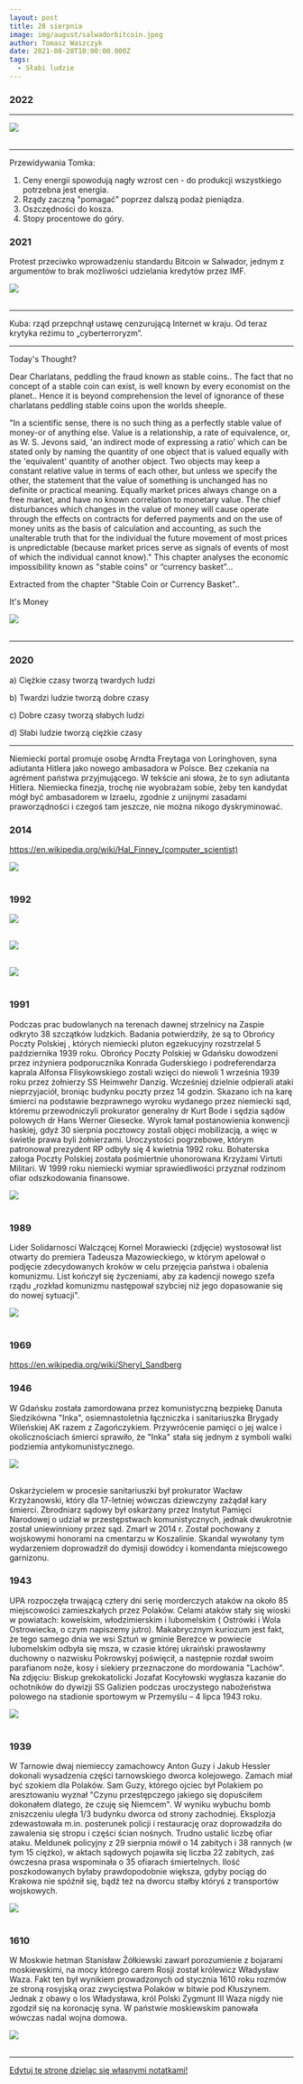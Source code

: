 ```yaml
---
layout: post
title: 28 sierpnia
image: img/august/salwadorbitcoin.jpeg
author: Tomasz Waszczyk
date: 2021-08-28T10:00:00.000Z
tags:
  - Słabi ludzie
---
```


### 2022

---

<img src="./img/august/hoon.jpeg"><br><br>

---

Przewidywania Tomka:

1. Ceny energii spowodują nagły wzrost cen - do produkcji wszystkiego potrzebna jest energia.
2. Rządy zaczną "pomagać" poprzez dalszą podaż pieniądza.
3. Oszczędności do kosza.
4. Stopy procentowe do góry.

### 2021

Protest przeciwko wprowadzeniu standardu Bitcoin w Salwador, jednym z argumentów to brak możliwości udzielania kredytów przez IMF.

<img src="./img/august/salwadorbitcoin.jpeg"><br><br>

---

Kuba: rząd przepchnął ustawę cenzurującą Internet w kraju. Od teraz krytyka reżimu to „cyberterroryzm”.

---

Today's Thought?

Dear Charlatans, peddling the fraud known as stable coins..
The fact that no concept of a stable coin can exist, is well known by every economist on the planet..
Hence it is beyond comprehension the level of ignorance of these charlatans peddling stable coins upon the worlds sheeple.

"In a scientific sense, there is no such thing as a perfectly stable value of money-or of anything else. Value is a relationship, a rate of equivalence, or, as W. S. Jevons said, 'an indirect mode of expressing a ratio’ which can be stated only by naming the quantity of one object that is valued equally with the 'equivalent' quantity of another object. Two objects may keep a constant relative value in terms of each other, but unless we specify the other, the statement that the value of something is unchanged has no definite or practical meaning. Equally market prices always change on a free market, and have no known correlation to monetary value. The chief disturbances which changes in the value of money will cause operate through the effects on contracts for deferred payments and on the use of money units as the basis of calculation and accounting, as such the unalterable truth that for the individual the future movement of most prices is unpredictable (because market prices serve as signals of events of most of which the individual cannot know)."
This chapter analyses the economic impossibility known as "stable coins" or “currency basket”...

Extracted from the chapter "Stable Coin or Currency Basket"..

It's Money

<img src="./img/august/currencywar.jpeg"><br><br>

---

### 2020

a) Ciężkie czasy tworzą twardych ludzi

b) Twardzi ludzie tworzą dobre czasy

c) Dobre czasy tworzą słabych ludzi

d) Słabi ludzie tworzą ciężkie czasy

---

Niemiecki portal promuje osobę Arndta Freytaga von Loringhoven, syna adiutanta Hitlera jako nowego ambasadora w Polsce. Bez czekania na agrément państwa przyjmującego. W tekście ani słowa, że to syn adiutanta Hitlera. Niemiecka finezja, trochę nie wyobrażam sobie, żeby ten kandydat mógł być ambasadorem w Izraelu, zgodnie z unijnymi zasadami praworządności i czegoś tam jeszcze, nie można nikogo dyskryminować.

### 2014

https://en.wikipedia.org/wiki/Hal_Finney_(computer_scientist)

<img src="./img/august/fineybanks.png"><br><br>

### 1992

<img src="./img/august/moskiewska_pozyczka_1.jpeg"><br><br>

<img src="./img/august/moskiewska_pozyczka_2.jpeg"><br><br>

<img src="./img/august/moskiewska_pozyczka_3.jpeg"><br><br>

### 1991

Podczas prac budowlanych na terenach dawnej strzelnicy na Zaspie odkryto 38 szczątków ludzkich. Badania potwierdziły, że są to Obrońcy Poczty Polskiej , których niemiecki pluton egzekucyjny rozstrzelał 5 października 1939 roku. Obrońcy Poczty Polskiej w Gdańsku dowodzeni przez inżyniera podporucznika Konrada Guderskiego i podreferendarza kaprala Alfonsa Flisykowskiego zostali  wzięci do niewoli 1 września 1939 roku przez żołnierzy SS Heimwehr Danzig. Wcześniej dzielnie odpierali ataki nieprzyjaciół, broniąc budynku poczty przez 14 godzin. Skazano ich na karę śmierci na podstawie bezprawnego wyroku wydanego przez niemiecki sąd, któremu przewodniczyli prokurator generalny dr Kurt Bode i sędzia sądów polowych dr Hans Werner Giesecke. Wyrok łamał postanowienia konwencji haskiej, gdyż 30 sierpnia pocztowcy zostali objęci mobilizacją, a więc w świetle prawa byli żołnierzami. Uroczystości pogrzebowe, którym patronował prezydent RP odbyły się 4 kwietnia 1992 roku. Bohaterska załoga Poczty Polskiej została pośmiertnie uhonorowana Krzyżami Virtuti Militari. W 1999 roku niemiecki wymiar sprawiedliwości przyznał rodzinom ofiar odszkodowania finansowe.

<img src="./img/august/obrony-poczty.jpg"><br><br>

### 1989

Lider Solidarnosci Walczącej Kornel Morawiecki (zdjęcie) wystosował list otwarty do premiera Tadeusza Mazowieckiego, w którym apelował o podjęcie zdecydowanych kroków w celu przejęcia państwa i obalenia komunizmu. List kończył się życzeniami, aby za kadencji nowego szefa rządu „rozkład komunizmu następował szybciej niż jego dopasowanie się do nowej sytuacji".

<img src="./img/august/morawiecki.jpg"><br><br>

### 1969

https://en.wikipedia.org/wiki/Sheryl_Sandberg

### 1946

W Gdańsku została zamordowana przez komunistyczną bezpiekę Danuta Siedzikówna "Inka", osiemnastoletnia łączniczka i sanitariuszka Brygady Wileńskiej AK razem z Zagończykiem. Przywrócenie pamięci o jej walce i okolicznościach śmierci sprawiło, że "Inka" stała się jednym z symboli walki podziemia antykomunistycznego.

<img src="./img/august/inka2.jpg"><br><br>

Oskarżycielem w procesie sanitariuszki był prokurator Wacław Krzyżanowski, który dla 17-letniej wówczas dziewczyny zażądał kary śmierci. Zbrodniarz sądowy był oskarżany przez Instytut Pamięci Narodowej o udział w przestępstwach komunistycznych, jednak dwukrotnie został uniewinniony przez sąd. Zmarł w 2014 r. Został pochowany z wojskowymi honorami na cmentarzu w Koszalinie. Skandal wywołany tym wydarzeniem doprowadził do dymisji dowódcy i komendanta miejscowego garnizonu.

### 1943

UPA rozpoczęła trwającą cztery dni serię morderczych ataków na około 85 miejscowości zamieszkałych przez Polaków. Celami ataków stały się wioski w powiatach: kowelskim, włodzimierskim i lubomelskim ( Ostrówki i Wola Ostrowiecka, o czym napiszemy jutro). 
Makabrycznym kuriozum jest fakt, że tego samego dnia we wsi Sztuń w gminie Bereżce w powiecie lubomelskim odbyła się msza, w czasie której ukraiński prawosławny duchowny o nazwisku Pokrowskyj poświęcił, a następnie rozdał swoim parafianom noże, kosy i siekiery przeznaczone do mordowania "Lachów".
Na zdjęciu: Biskup grekokatolicki Jozafat Kocyłowski wygłasza kazanie do ochotników do dywizji SS Galizien podczas uroczystego nabożeństwa polowego na stadionie sportowym w Przemyślu – 4 lipca 1943 roku.

<img src="./img/august/upa.jpg"><br><br>

### 1939

W Tarnowie dwaj niemieccy zamachowcy Anton Guzy i Jakub Hessler dokonali wysadzenia części tarnowskiego dworca kolejowego.
Zamach miał być szokiem dla Polaków. Sam Guzy, którego ojciec był Polakiem po aresztowaniu wyznał "Czynu przestępczego jakiego się dopuściłem dokonałem dlatego, że czuję się Niemcem".
W wyniku wybuchu bomb zniszczeniu uległa 1/3 budynku dworca od strony zachodniej. Eksplozja zdewastowała m.in. posterunek policji i restaurację oraz doprowadziła do zawalenia się stropu i części ścian nośnych. Trudno ustalić liczbę ofiar ataku. Meldunek policyjny z 29 sierpnia mówił o 14 zabitych i 38 rannych (w tym 15 ciężko), w aktach sądowych pojawiła się liczba 22 zabitych, zaś ówczesna prasa wspominała o 35 ofiarach śmiertelnych. Ilość poszkodowanych byłaby prawdopodobnie większa, gdyby pociąg do Krakowa nie spóźnił się, bądź też na dworcu stałby któryś z transportów wojskowych.

<img src="./img/august/tarnow.jpg"><br><br>

### 1610

W Moskwie hetman Stanisław Żółkiewski zawarł porozumienie z bojarami moskiewskimi, na mocy którego carem Rosji został królewicz Władysław Waza.
Fakt ten był wynikiem prowadzonych od stycznia 1610 roku rozmów ze stroną rosyjską oraz zwycięstwa Polaków w bitwie pod Kłuszynem.
Jednak z obawy o los Władysława, król Polski Zygmunt III Waza nigdy nie zgodził się na koronację syna. W państwie moskiewskim panowała wówczas nadal wojna domowa.

<img src="./img/august/zolkiewski.jpg"><br><br>

---

<a href="https://github.com/TomaszWaszczyk/historia.waszczyk.com/edit/master/src/content/august-28.md" target="_blank">Edytuj tę stronę dzieląc się własnymi notatkami!</a>
